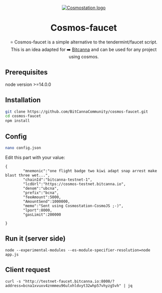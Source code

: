 <p align="center"> 
  <a href="https://www.cosmostation.io" target="_blank" rel="noopener noreferrer"><img src="https://i.imgur.com/TBapjYI.png" alt="Cosmostation logo"></a>
</p>
<h1 align="center">
    Cosmos-faucet
</h1>
 

<p align="center">
⭐ Cosmos-faucet is a simple alternative to the tendermint/faucet script. This is an idea adapted for ➡️ <a href="https://www.bitcanna.io/">Bitcanna</a> and can be used for any project using cosmos.  
  
</p>


## Prerequisites

node version >=14.0.0

## Installation

```sh
git clone https://github.com/BitCannaCommunity/cosmos-faucet.git
cd cosmos-faucet
npm install
```
## Config
```sh
nano config.json
```
Edit this part with your value:
```
{
        "mnemonic":"one flight badge two kiwi adapt snap arrest make blast three wet...",
        "chainId":"bitcanna-testnet-1", 
        "lcdUrl":"https://cosmos-testnet.bitcanna.io",
        "denom":"ubcna",
        "prefix":"bcna",
        "feeAmount":5000,
        "AmountSend":1000000,
        "memo":"Sent using Cosmostation-CosmoJS ;-)",
        "lport":8000,
        "gasLimit":200000

}
```
## Run it (server side)
```
node --experimental-modules --es-module-specifier-resolution=node app.js
```
## Client request
```
curl -s "http://testnet-faucet.bitcanna.io:8000/?address=bcna1xvuxv4znmmeu96ulxhldvyt32whp57vhyzg5vh" | jq
```
